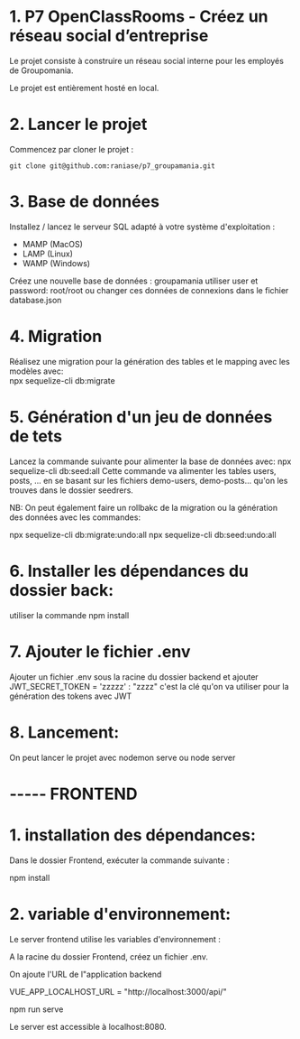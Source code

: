 # 1. P7 OpenClassRooms - Créez un réseau social d’entreprise

Le projet consiste à construire un réseau social interne pour les employés de Groupomania.

Le projet est entièrement hosté en local.

# 2. Lancer le projet 

Commencez par cloner le projet :
```
git clone git@github.com:raniase/p7_groupamania.git
```

# 3. Base de données

Installez / lancez le serveur SQL adapté à votre système d'exploitation :
* MAMP (MacOS)
* LAMP (Linux)
* WAMP (Windows)


Créez une nouvelle base de données  : groupamania 
utiliser user et password: root/root 
ou changer ces données de connexions dans le fichier database.json

# 4. Migration

Réalisez une migration pour la génération des tables et le mapping avec les modèles avec:  
npx sequelize-cli db:migrate

# 5. Génération d'un jeu de données de tets
Lancez la commande suivante pour alimenter la base de données avec: 
npx sequelize-cli db:seed:all
Cette commande va  alimenter les tables users, posts, ... en se basant sur les fichiers demo-users, demo-posts... qu'on les trouves dans le dossier seedrers. 

NB: On peut également faire un rollbakc de la migration ou la génération des données avec les commandes: 

npx sequelize-cli db:migrate:undo:all
npx sequelize-cli db:seed:undo:all

# 6. Installer les dépendances du dossier back: 

utiliser la commande npm install 

# 7. Ajouter le fichier .env

Ajouter un fichier .env sous la racine du dossier backend 
et ajouter JWT_SECRET_TOKEN = 'zzzzz' : "zzzz" c'est la clé qu'on va utiliser pour la génération des tokens avec JWT

# 8. Lancement: 

On peut lancer le projet avec nodemon serve ou node server

# ----- FRONTEND

# 1. installation des dépendances: 

Dans le dossier Frontend, exécuter la commande suivante :

npm install

# 2. variable d'environnement: 

Le server frontend utilise les variables d'environnement :

A la racine du dossier Frontend, créez un fichier .env.

On ajoute l'URL de l"application backend 

VUE_APP_LOCALHOST_URL = "http://localhost:3000/api/"

npm run serve 

Le server est accessible à localhost:8080.